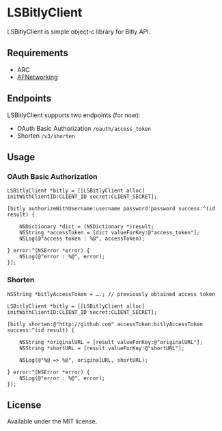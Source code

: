 # LSBitlyClient

LSBitlyClient is simple object-c library for Bitly API.


## Requirements

- ARC
- [AFNetworking](https://github.com/AFNetworking/AFNetworking)


## Endpoints

LSBitlyClient supports two endpoints (for now): 

- OAuth Basic Authorization `/oauth/access_token`
- Shorten `/v3/shorten`


## Usage
	
### OAuth Basic Authorization
	
	LSBitlyClient *bitly = [[LSBitlyClient alloc] initWithClientID:CLIENT_ID secret:CLIENT_SECRET];
	
	[bitly authorizeWithUsername:username password:password success:^(id result) {
	
		NSDictionary *dict = (NSDictionary *)result;
		NSString *accessToken = [dict valueForKey:@"access_token"];
		NSLog(@"access token : %@", accessToken);
				
	} error:^(NSError *error) {
		NSLog(@"error : %@", error);
	}];

### Shorten
	
	NSString *bitlyAccessToken = ….; // previously obtained access token
	
	LSBitlyClient *bitly = [[LSBitlyClient alloc] initWithClientID:CLIENT_ID secret:CLIENT_SECRET];
	
	[bitly shorten:@"http://github.com" accessToken:bitlyAccessToken success:^(id result) {
		
		NSString *originalURL = [result valueForKey:@"originalURL"];
		NSString *shortURL = [result valueForKey:@"shortURL"];
		
		NSLog(@"%@ => %@", originalURL, shortURL);
	
	} error:^(NSError *error) {
		NSLog(@"error : %@", error);
	}];



## License

Available under the MIT license.
